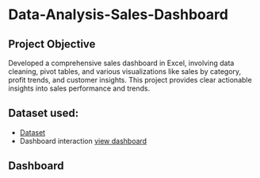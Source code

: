 # Data-Analysis-Sales-Dashboard
## Project Objective
Developed a comprehensive sales dashboard in Excel, involving data cleaning, pivot tables, and various visualizations like sales by category, profit trends, and customer insights. This project provides clear actionable insights into sales performance and trends.
## Dataset used:
- <a href="https://github.com/haji2303/Data-Analysis-Sales-Dashboard/blob/main/salesdata%20(1).xlsx">Dataset</a>
- Dashboard interaction <a href="https://github.com/haji2303/Data-Analysis-Sales-Dashboard/blob/main/dashboard%20SS.png">view dashboard</a>
## Dashboard
